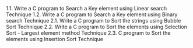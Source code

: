 1.1. Write a C program to Search a Key element using Linear search Technique
1.2. Write a C program to Search a Key element using Binary search Technique
2.1. Write a C program to Sort the strings using Bubble Sort Technique
2.2. Write a C program to Sort the elements using Selection Sort - Largest element method Technique
2.3. C program to Sort the elements using Insertion Sort Technique
